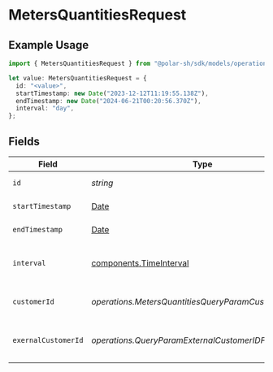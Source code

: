 # MetersQuantitiesRequest

## Example Usage

```typescript
import { MetersQuantitiesRequest } from "@polar-sh/sdk/models/operations/metersquantities.js";

let value: MetersQuantitiesRequest = {
  id: "<value>",
  startTimestamp: new Date("2023-12-12T11:19:55.138Z"),
  endTimestamp: new Date("2024-06-21T00:20:56.370Z"),
  interval: "day",
};
```

## Fields

| Field                                                                                         | Type                                                                                          | Required                                                                                      | Description                                                                                   |
| --------------------------------------------------------------------------------------------- | --------------------------------------------------------------------------------------------- | --------------------------------------------------------------------------------------------- | --------------------------------------------------------------------------------------------- |
| `id`                                                                                          | *string*                                                                                      | :heavy_check_mark:                                                                            | The meter ID.                                                                                 |
| `startTimestamp`                                                                              | [Date](https://developer.mozilla.org/en-US/docs/Web/JavaScript/Reference/Global_Objects/Date) | :heavy_check_mark:                                                                            | Start timestamp.                                                                              |
| `endTimestamp`                                                                                | [Date](https://developer.mozilla.org/en-US/docs/Web/JavaScript/Reference/Global_Objects/Date) | :heavy_check_mark:                                                                            | End timestamp.                                                                                |
| `interval`                                                                                    | [components.TimeInterval](../../models/components/timeinterval.md)                            | :heavy_check_mark:                                                                            | Interval between two timestamps.                                                              |
| `customerId`                                                                                  | *operations.MetersQuantitiesQueryParamCustomerIDFilter*                                       | :heavy_minus_sign:                                                                            | Filter by customer ID.                                                                        |
| `exernalCustomerId`                                                                           | *operations.QueryParamExternalCustomerIDFilter*                                               | :heavy_minus_sign:                                                                            | Filter by external customer ID.                                                               |